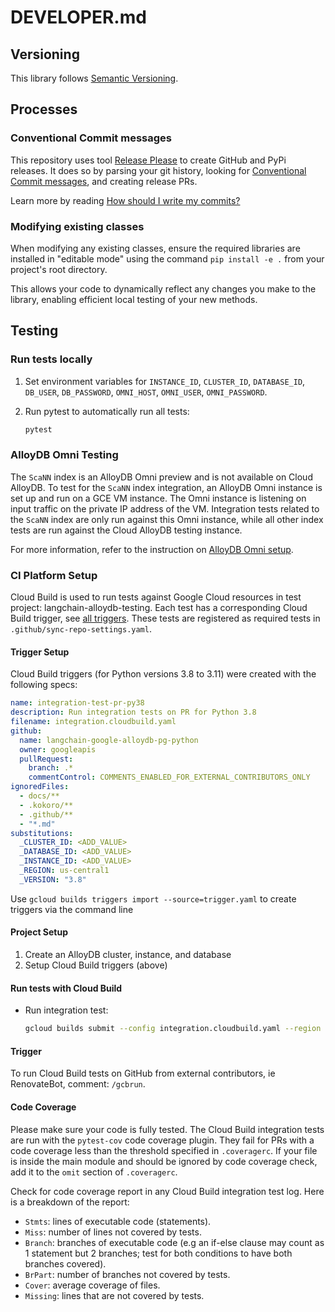 # DEVELOPER.md

## Versioning

This library follows [Semantic Versioning](http://semver.org/).

## Processes

### Conventional Commit messages

This repository uses tool [Release Please](https://github.com/googleapis/release-please) to create GitHub and PyPi releases. It does so by parsing your
git history, looking for [Conventional Commit messages](https://www.conventionalcommits.org/),
and creating release PRs.

Learn more by reading [How should I write my commits?](https://github.com/googleapis/release-please?tab=readme-ov-file#how-should-i-write-my-commits)

### Modifying existing classes
When modifying any existing classes, ensure the required libraries are installed in "editable mode" using the command `pip install -e .` from your project's root directory.

This allows your code to dynamically reflect any changes you make to the library, enabling efficient local testing of your new methods.

## Testing

### Run tests locally

1. Set environment variables for `INSTANCE_ID`, `CLUSTER_ID`, `DATABASE_ID`, `DB_USER`, `DB_PASSWORD`, `OMNI_HOST`, `OMNI_USER`, `OMNI_PASSWORD`.

1. Run pytest to automatically run all tests:

    ```bash
    pytest
    ```


### AlloyDB Omni Testing
The `ScaNN` index is an AlloyDB Omni preview and is not available on Cloud AlloyDB. To test for the `ScaNN` index integration, an AlloyDB Omni instance is set up and run on a GCE VM instance. The Omni instance is listening on input traffic on the private IP address of the VM. Integration tests related to the `ScaNN` index are only run against this Omni instance, while all other index tests are run against the Cloud AlloyDB testing instance.

For more information, refer to the instruction on [AlloyDB Omni setup][alloydb-omni].


### CI Platform Setup

Cloud Build is used to run tests against Google Cloud resources in test project: langchain-alloydb-testing.
Each test has a corresponding Cloud Build trigger, see [all triggers][triggers].
These tests are registered as required tests in `.github/sync-repo-settings.yaml`.


#### Trigger Setup

Cloud Build triggers (for Python versions 3.8 to 3.11) were created with the following specs:

```YAML
name: integration-test-pr-py38
description: Run integration tests on PR for Python 3.8
filename: integration.cloudbuild.yaml
github:
  name: langchain-google-alloydb-pg-python
  owner: googleapis
  pullRequest:
    branch: .*
    commentControl: COMMENTS_ENABLED_FOR_EXTERNAL_CONTRIBUTORS_ONLY
ignoredFiles:
  - docs/**
  - .kokoro/**
  - .github/**
  - "*.md"
substitutions:
  _CLUSTER_ID: <ADD_VALUE>
  _DATABASE_ID: <ADD_VALUE>
  _INSTANCE_ID: <ADD_VALUE>
  _REGION: us-central1
  _VERSION: "3.8"
```

Use `gcloud builds triggers import --source=trigger.yaml` to create triggers via the command line

#### Project Setup

1. Create an AlloyDB cluster, instance, and database
1. Setup Cloud Build triggers (above)


#### Run tests with Cloud Build

* Run integration test:

    ```bash
    gcloud builds submit --config integration.cloudbuild.yaml --region us-central1 --substitutions=_INSTANCE_ID=$INSTANCE_ID,_CLUSTER_ID=$CLUSTER_ID,_DATABASE_ID=$DATABASE_ID,_REGION=$REGION
    ```

#### Trigger

To run Cloud Build tests on GitHub from external contributors, ie RenovateBot, comment: `/gcbrun`.


#### Code Coverage
Please make sure your code is fully tested. The Cloud Build integration tests are run with the `pytest-cov` code coverage plugin. They fail for PRs with a code coverage less than the threshold specified in `.coveragerc`.  If your file is inside the main module and should be ignored by code coverage check, add it to the `omit` section of `.coveragerc`.

Check for code coverage report in any Cloud Build integration test log. 
Here is a breakdown of the report:
- `Stmts`:  lines of executable code (statements).
- `Miss`: number of lines not covered by tests.
- `Branch`: branches of executable code (e.g an if-else clause may count as 1 statement but 2 branches; test for both conditions to have both branches covered).
- `BrPart`: number of branches not covered by tests.
- `Cover`: average coverage of files.
- `Missing`: lines that are not covered by tests.


[triggers]: https://console.cloud.google.com/cloud-build/triggers?e=13802955&project=langchain-alloydb-testing
[alloydb-omni]: https://cloud.google.com/alloydb/docs/omni/quickstart
